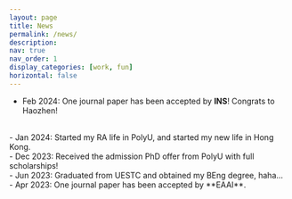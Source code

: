 ```yaml
---
layout: page
title: News
permalink: /news/
description: 
nav: true
nav_order: 1
display_categories: [work, fun]
horizontal: false
---
```


- Feb 2024: One journal paper has been accepted by **INS**! Congrats to Haozhen!
<br/>
- Jan 2024: Started my RA life in PolyU, and started my new life in Hong Kong.
<br/>
- Dec 2023: Received the admission PhD offer from PolyU with full scholarships!
<br/>
- Jun 2023: Graduated from UESTC and obtained my BEng degree, haha...
<br/>
- Apr 2023: One journal paper has been accepted by **EAAI**.
<br/>

